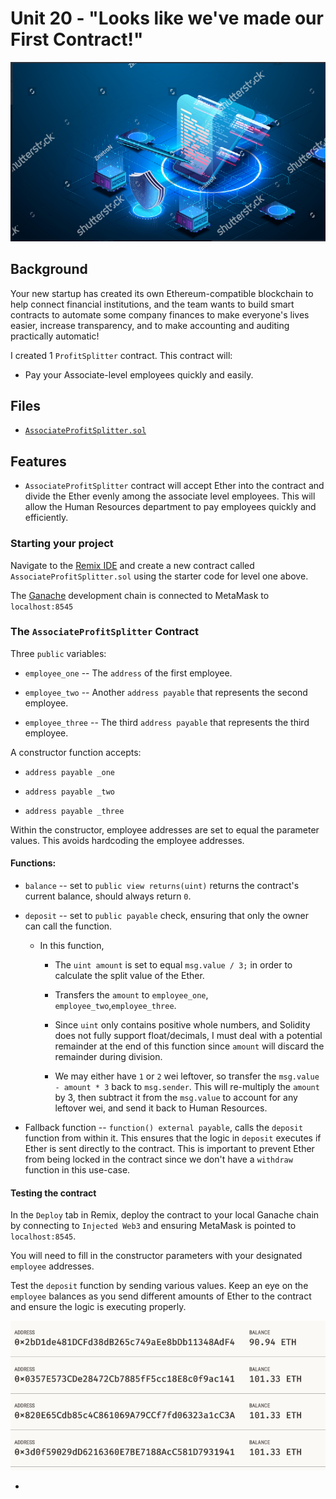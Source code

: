 # Unit 20 - "Looks like we've made our First Contract!"

![contract](https://github.com/TaylorTucker/Solidity/blob/main/Instructions/Images/smartContract.PNG?raw=true)

## Background

Your new startup has created its own Ethereum-compatible blockchain to help connect financial institutions, and the team wants to build smart contracts to automate some company finances to make everyone's lives easier, increase transparency, and to make accounting and auditing practically automatic!

I created 1 `ProfitSplitter` contract. This contract will:

* Pay your Associate-level employees quickly and easily.


## Files

* [`AssociateProfitSplitter.sol`](AssociateProfitSplitter.sol) 



## Features

* `AssociateProfitSplitter` contract will accept Ether into the contract and divide the Ether evenly among the associate level employees. This will allow the Human Resources department to pay employees quickly and efficiently.


### Starting your project

Navigate to the [Remix IDE](https://remix.ethereum.org) and create a new contract called `AssociateProfitSplitter.sol` using the starter code for level one above.

The [Ganache](https://www.trufflesuite.com/ganache) development chain is connected to MetaMask to `localhost:8545`

###  The `AssociateProfitSplitter` Contract

Three `public` variables:

* `employee_one` -- The `address` of the first employee.

* `employee_two` -- Another `address payable` that represents the second employee.

* `employee_three` -- The third `address payable` that represents the third employee.

A constructor function accepts:

* `address payable _one`

* `address payable _two`

* `address payable _three`

Within the constructor, employee addresses are set to equal the parameter values. This avoids hardcoding the employee addresses.

#### Functions:

* `balance` -- set to `public view returns(uint)` returns the contract's current balance, should always return `0`.

* `deposit` -- set to `public payable` check, ensuring that only the owner can call the function.

  * In this function,

    * The `uint amount` is set to equal `msg.value / 3;` in order to calculate the split value of the Ether.

    * Transfers the `amount` to `employee_one`, `employee_two`,`employee_three`.

    * Since `uint` only contains positive whole numbers, and Solidity does not fully support float/decimals, I must deal with a potential remainder at the end of this function since `amount` will discard the remainder during division.

    * We may either have `1` or `2` wei leftover, so transfer the `msg.value - amount * 3` back to `msg.sender`. This will re-multiply the `amount` by 3, then subtract it from the `msg.value` to account for any leftover wei, and send it back to Human Resources.

* Fallback function -- `function() external payable`, calls the `deposit` function from within it. This ensures that the logic in `deposit` executes if Ether is sent directly to the contract. This is important to prevent Ether from being locked in the contract since we don't have a `withdraw` function in this use-case.

#### Testing the contract

In the `Deploy` tab in Remix, deploy the contract to your local Ganache chain by connecting to `Injected Web3` and ensuring MetaMask is pointed to `localhost:8545`.

You will need to fill in the constructor parameters with your designated `employee` addresses.

Test the `deposit` function by sending various values. Keep an eye on the `employee` balances as you send different amounts of Ether to the contract and ensure the logic is executing properly.

![Remix Testing](https://github.com/TaylorTucker/Solidity/blob/main/Instructions/Images/contract-execution.PNG?raw=true)





 - 
